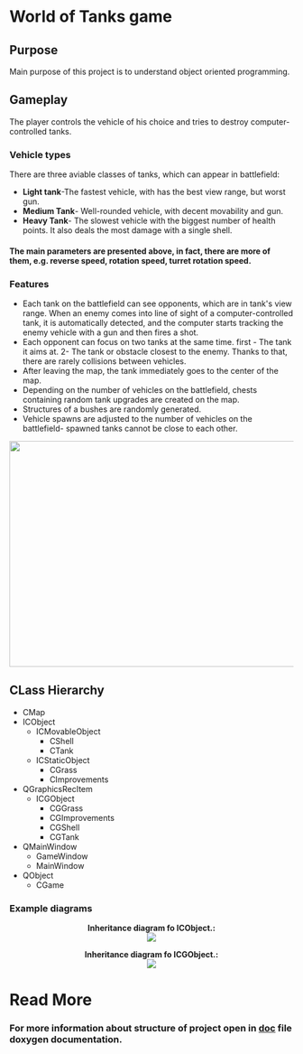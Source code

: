  # World of Tanks game
 ## Purpose
 Main purpose of this project is to understand object oriented programming.
 ## Gameplay
The player controls the vehicle of his choice and tries to destroy computer-controlled tanks. 
### Vehicle types
There are three aviable classes of tanks, which can appear in battlefield:
* **Light tank**-The fastest vehicle, with has the best view range, but worst gun.
* **Medium Tank**- Well-rounded vehicle, with decent movability  and gun.
* **Heavy Tank**- The slowest vehicle with the biggest number of health points. It also deals the most damage with a single shell.
#### The main parameters are presented above, in fact, there are more of them, e.g. reverse speed, rotation speed, turret rotation speed.
### Features 
* Each tank on the battlefield can see opponents, which are in tank's view range. When an enemy comes into line of sight of a computer-controlled tank, it is automatically detected, and the computer starts tracking the enemy vehicle with a gun and then fires a shot.  
* Each opponent can focus on two tanks at the same time. first - The tank it aims at. 2- The tank or obstacle closest to the enemy. Thanks to that, there are rarely collisions between vehicles. 
* After leaving the map, the tank immediately goes to the center of the map.
* Depending on the number of vehicles on the battlefield, chests containing random tank upgrades are created on the map.
* Structures of a bushes are randomly generated.
* Vehicle spawns are adjusted to the number of vehicles on the battlefield- spawned tanks cannot be close to each other.

<p align="center">
  <img width="720" height="400" src="https://user-images.githubusercontent.com/76798626/128071524-29fa3b2b-5f76-47c6-8b6d-a47c35a1fc9b.gif">
</p>

## CLass Hierarchy
* CMap
* ICObject
  * ICMovableObject
    * CShell
    * CTank
  * ICStaticObject
    * CGrass
    * CImprovements
* QGraphicsRecItem
  * ICGObject
    * CGGrass
    * CGImprovements
    * CGShell
    * CGTank
 * QMainWindow
    * GameWindow
    * MainWindow
 * QObject
    * CGame
 ### Example diagrams
<p align="center">
  <b>Inheritance diagram fo ICObject.:</b><br>
  
  <img src="https://user-images.githubusercontent.com/76798626/128076727-6f9323c4-75b4-4af0-86a7-fe820be5e333.png">
</p>
<p align="center">
  <b>Inheritance diagram fo ICGObject.:</b><br>

  <img src="https://user-images.githubusercontent.com/76798626/128077175-36c50fc0-bd86-48be-9d3f-dfd3c64c5841.png">
</p>

# Read More
### For more information about structure of project open in [doc](https://github.com/SebastianParzych/World-of-Tanks/tree/main/doc/html) file doxygen documentation.







